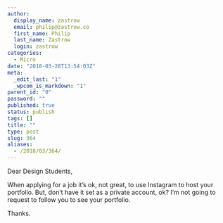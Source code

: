 ```yaml
---
author:
  display_name: zastrow
  email: philip@zastrow.co
  first_name: Philip
  last_name: Zastrow
  login: zastrow
categories:
  - Micro
date: "2018-03-28T13:54:03Z"
meta:
  _edit_last: "1"
  _wpcom_is_markdown: "1"
parent_id: "0"
password: ""
published: true
status: publish
tags: []
title: ""
type: post
slug: 364
aliases:
  - /2018/03/364/
---
```

<p>Dear Design Students,</p>
<p>When applying for a job it’s ok, not great, to use Instagram to host your portfolio. But, don’t have it set as a private account, ok? I’m not going to request to follow you to see your portfolio.</p>
<p>Thanks.</p>
